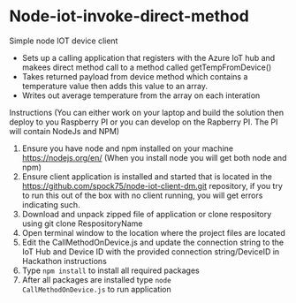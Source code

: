 # Node-iot-invoke-direct-method
Simple node IOT device client
<br>
<ul>
<li>Sets up a calling application that registers with the Azure IoT hub and makees direct method call to a method called getTempFromDevice()</li>
<li>Takes returned payload from device method which contains a temperature value then adds this value to an array.</li>
<li>Writes out average temperature from the array on each interation</li>
</ul>


Instructions  (You can either work on your laptop and build the solution then deploy to you Raspberry PI or you can develop on the Rapberry PI. The PI will contain NodeJs and NPM)
1. Ensure you have node and npm installed on your machine  https://nodejs.org/en/ (When you install node you will get both node and npm)
2. Ensure client application is installed and started that is located in the https://github.com/spock75/node-iot-client-dm.git repository, if you try to run this out of the box with no client running, you will get errors indicating such.
3. Download and unpack zipped file of application or clone respository using git clone RespositoryName
4. Open terminal window to the location where the project files are located
5. Edit the CallMethodOnDevice.js and update the connection string to the IoT Hub and Device ID with the provided connection string/DeviceID in Hackathon instructions
6. Type <code>npm install</code> to install all required packages
7. After all packages are installed type <code>node CallMethodOnDevice.js</code> to run application
